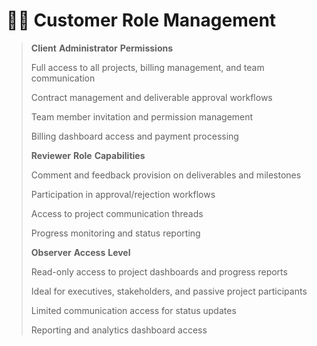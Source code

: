 # 🧑💼 Customer Role Management



> **Client** **Administrator** **Permissions**
>
> Full access to all projects, billing management, and team communication
>
> Contract management and deliverable approval workflows
>
> Team member invitation and permission management
>
> Billing dashboard access and payment processing
>
> **Reviewer** **Role** **Capabilities**
>
> Comment and feedback provision on deliverables and milestones
>
> Participation in approval/rejection workflows
>
> Access to project communication threads
>
> Progress monitoring and status reporting
>
> **Observer** **Access** **Level**
>
> Read-only access to project dashboards and progress reports
>
> Ideal for executives, stakeholders, and passive project participants
>
> Limited communication access for status updates
>
> Reporting and analytics dashboard access
